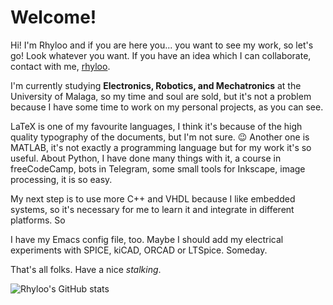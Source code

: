 # Welcome!

Hi! I'm Rhyloo and if you are here you... you want to see my work, so let's go! Look whatever you want. If you have an idea which I can collaborate, contact with me, [rhyloo](mailto:rhyloot@gmail.com). 

I'm currently studying **Electronics, Robotics, and Mechatronics** at the University of Malaga, so my time and soul are sold, but it's not a problem because I have some time to work on my personal projects, as you can see.

LaTeX is one of my favourite languages, I think it's because of the high quality typography of the documents, but I'm not sure. 😉 Another one is MATLAB, it's not exactly a programming language but for my work it's so useful. About Python, I have done many things with it, a course in freeCodeCamp, bots in Telegram, some small tools for Inkscape, image processing, it is so easy. 

My next step is to use more C++ and VHDL because I like embedded systems, so it's necessary for me to learn it and integrate in different platforms. So

I have my Emacs config file, too. Maybe I should add my electrical experiments with SPICE, kiCAD, ORCAD or LTSpice. Someday.

That's all folks. Have a nice _stalking_.

![Rhyloo's GitHub stats](https://github-readme-stats.vercel.app/api?username=rhyloo&count_private=true&show_icons=true&theme=onedark)

